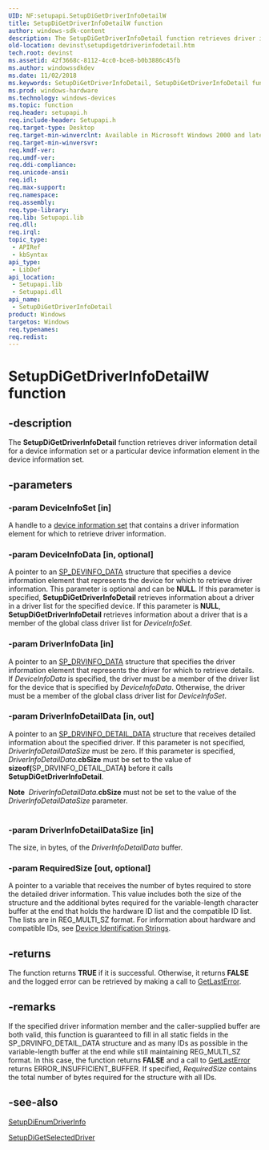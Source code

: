 ```yaml
---
UID: NF:setupapi.SetupDiGetDriverInfoDetailW
title: SetupDiGetDriverInfoDetailW function
author: windows-sdk-content
description: The SetupDiGetDriverInfoDetail function retrieves driver information detail for a device information set or a particular device information element in the device information set.
old-location: devinst\setupdigetdriverinfodetail.htm
tech.root: devinst
ms.assetid: 42f3668c-8112-4cc0-bce8-b0b3886c45fb
ms.author: windowssdkdev
ms.date: 11/02/2018
ms.keywords: SetupDiGetDriverInfoDetail, SetupDiGetDriverInfoDetail function [Device and Driver Installation], SetupDiGetDriverInfoDetailA, SetupDiGetDriverInfoDetailW, devinst.setupdigetdriverinfodetail, di-rtns_5a2fb98d-54ee-4290-9969-f5e12d77cbcf.xml, setupapi/SetupDiGetDriverInfoDetail
ms.prod: windows-hardware
ms.technology: windows-devices
ms.topic: function
req.header: setupapi.h
req.include-header: Setupapi.h
req.target-type: Desktop
req.target-min-winverclnt: Available in Microsoft Windows 2000 and later versions of Windows.
req.target-min-winversvr: 
req.kmdf-ver: 
req.umdf-ver: 
req.ddi-compliance: 
req.unicode-ansi: 
req.idl: 
req.max-support: 
req.namespace: 
req.assembly: 
req.type-library: 
req.lib: Setupapi.lib
req.dll: 
req.irql: 
topic_type:
 - APIRef
 - kbSyntax
api_type:
 - LibDef
api_location:
 - Setupapi.lib
 - Setupapi.dll
api_name:
 - SetupDiGetDriverInfoDetail
product: Windows
targetos: Windows
req.typenames: 
req.redist: 
---
```


# SetupDiGetDriverInfoDetailW function


## -description


The <b>SetupDiGetDriverInfoDetail</b> function retrieves driver information detail for a device information set or a particular device information element in the device information set.


## -parameters




### -param DeviceInfoSet [in]

A handle to a <a href="https://msdn.microsoft.com/library/Ff541247(v=VS.85).aspx">device information set</a> that contains a driver information element for which to retrieve driver information.


### -param DeviceInfoData [in, optional]

A pointer to an <a href="https://msdn.microsoft.com/9ad0ef4f-4a67-4f16-8bb1-2242dad0d041">SP_DEVINFO_DATA</a> structure that specifies a device information element that represents the device for which to retrieve driver information. This parameter is optional and can be  <b>NULL</b>. If this parameter is specified, <b>SetupDiGetDriverInfoDetail</b> retrieves information about a driver in a driver list for the specified device. If this parameter is <b>NULL</b>, <b>SetupDiGetDriverInfoDetail</b> retrieves information about a driver that is a member of the global class driver list for <i>DeviceInfoSet</i>.


### -param DriverInfoData [in]

A pointer to an <a href="https://msdn.microsoft.com/13cdebad-6247-4651-a1d0-709e14af22f6">SP_DRVINFO_DATA</a> structure that specifies the driver information element that represents the driver for which to retrieve details. If <i>DeviceInfoData</i> is specified, the driver must be a member of the driver list for the device that is specified by <i>DeviceInfoData</i>. Otherwise, the driver must be a member of the global class driver list for <i>DeviceInfoSet</i>.


### -param DriverInfoDetailData [in, out]

A pointer to an <a href="https://msdn.microsoft.com/6e16a90a-a876-471c-917b-a26229a9187a">SP_DRVINFO_DETAIL_DATA</a> structure that receives detailed information about the specified driver. If this parameter is not specified, <i>DriverInfoDetailDataSize</i> must be zero. If this parameter is specified, <i>DriverInfoDetailData.</i><b>cbSize</b> must be set to the value of <b>sizeof(</b>SP_DRVINFO_DETAIL_DATA<b>)</b> before it calls <b>SetupDiGetDriverInfoDetail</b>.

<div class="alert"><b>Note</b>  <i>DriverInfoDetailData.</i><b>cbSize</b> must not be set to the value of the <i>DriverInfoDetailDataSize </i>parameter<i>.</i></div>
<div> </div>

### -param DriverInfoDetailDataSize [in]

The size, in bytes, of the <i>DriverInfoDetailData</i> buffer.


### -param RequiredSize [out, optional]

A pointer to a variable that receives the number of bytes required to store the detailed driver information. This value includes both the size of the structure and the additional bytes required for the variable-length character buffer at the end that holds the hardware ID list and the compatible ID list. The lists are in REG_MULTI_SZ format. For information about hardware and compatible IDs, see <a href="https://docs.microsoft.com/en-us/windows-hardware/drivers/install/device-identification-strings">Device Identification Strings</a>.


## -returns



The function returns <b>TRUE</b> if it is successful. Otherwise, it returns <b>FALSE</b> and the logged error can be retrieved by making a call to <a href="http://go.microsoft.com/fwlink/p/?linkid=169416">GetLastError</a>.




## -remarks



If the specified driver information member and the caller-supplied buffer are both valid, this function is guaranteed to fill in all static fields in the SP_DRVINFO_DETAIL_DATA structure and as many IDs as possible in the variable-length buffer at the end while still maintaining REG_MULTI_SZ format. In this case, the function returns <b>FALSE</b> and a call to <a href="http://go.microsoft.com/fwlink/p/?linkid=169416">GetLastError</a> returns ERROR_INSUFFICIENT_BUFFER. If specified, <i>RequiredSize</i> contains the total number of bytes required for the structure with all IDs.




## -see-also




<a href="https://msdn.microsoft.com/c4a66d0c-e9a9-41f8-87df-576795667b5c">SetupDiEnumDriverInfo</a>



<a href="https://msdn.microsoft.com/dd3d9736-755c-497c-a523-18ca66557ae7">SetupDiGetSelectedDriver</a>
 

 

